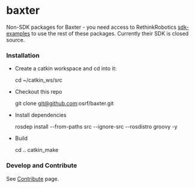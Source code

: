 baxter
======

Non-SDK packages for Baxter - you need access to RethinkRobotics [sdk-examples](https://github.com/RethinkRobotics/sdk-examples) to use the rest of these packages. Currently their SDK is closed source.


### Installation

* Create a catkin workspace and cd into it:

    cd ~/catkin_ws/src

* Checkout this repo

    git clone git@github.com:osrf/baxter.git

* Install dependencies

    rosdep install --from-paths src --ignore-src --rosdistro groovy -y

* Build

    cd ..
    catkin_make

### Develop and Contribute

See [Contribute](https://github.com/osrf/baxter/blob/master/CONTRIBUTING.md) page.
